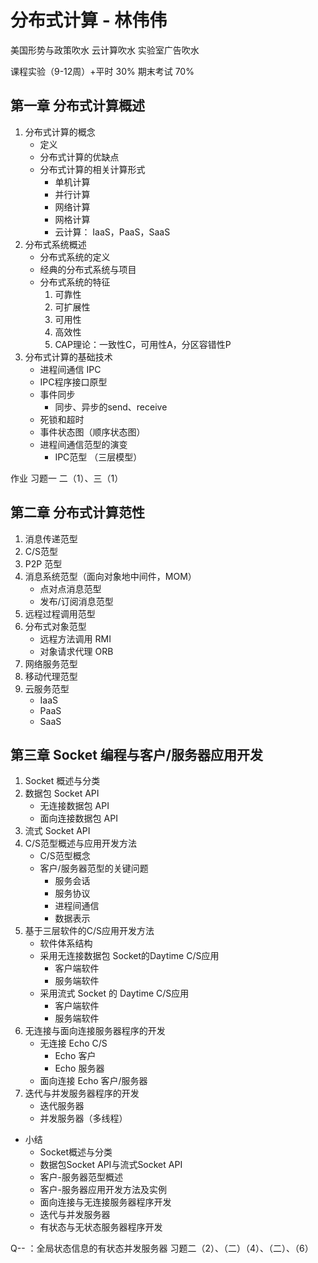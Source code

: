 # 分布式计算 - 林伟伟

美国形势与政策吹水
云计算吹水
实验室广告吹水

课程实验（9-12周）+平时 30%
期末考试 70%

## 第一章 分布式计算概述
1. 分布式计算的概念
    * 定义
    * 分布式计算的优缺点
    * 分布式计算的相关计算形式
        - 单机计算
        - 并行计算
        - 网络计算
        - 网格计算
        - 云计算： IaaS，PaaS，SaaS
2. 分布式系统概述
    * 分布式系统的定义
    * 经典的分布式系统与项目
    * 分布式系统的特征
        1. 可靠性
        2. 可扩展性
        3. 可用性
        4. 高效性
        5. CAP理论：一致性C，可用性A，分区容错性P
3. 分布式计算的基础技术
    * 进程间通信 IPC
    * IPC程序接口原型
    * 事件同步
        - 同步、异步的send、receive
    * 死锁和超时
    * 事件状态图（顺序状态图）
    * 进程间通信范型的演变
        * IPC范型 （三层模型）

作业 习题一 二（1）、三（1）

## 第二章 分布式计算范性
1. 消息传递范型
2. C/S范型
3. P2P 范型
4. 消息系统范型（面向对象地中间件，MOM）
    * 点对点消息范型
    * 发布/订阅消息范型
5. 远程过程调用范型
6. 分布式对象范型
    * 远程方法调用 RMI
    * 对象请求代理 ORB
7. 网络服务范型
8. 移动代理范型
9. 云服务范型
    * IaaS
    * PaaS
    * SaaS
## 第三章 Socket 编程与客户/服务器应用开发
1. Socket 概述与分类
2. 数据包 Socket API
    * 无连接数据包 API
    * 面向连接数据包 API
3. 流式 Socket API
4. C/S范型概述与应用开发方法
    * C/S范型概念
    * 客户/服务器范型的关键问题
        - 服务会话
        - 服务协议
        - 进程间通信
        - 数据表示
5. 基于三层软件的C/S应用开发方法
    * 软件体系结构
    * 采用无连接数据包 Socket的Daytime C/S应用
        - 客户端软件
        - 服务端软件
    * 采用流式 Socket 的 Daytime C/S应用
        - 客户端软件
        - 服务端软件  
6. 无连接与面向连接服务器程序的开发
    * 无连接 Echo C/S
        - Echo 客户
        - Echo 服务器
    * 面向连接 Echo 客户/服务器
7. 迭代与并发服务器程序的开发
    * 迭代服务器
    * 并发服务器（多线程）

* 小结
    - Socket概述与分类
    - 数据包Socket API与流式Socket API
    - 客户-服务器范型概述
    - 客户-服务器应用开发方法及实例
    - 面向连接与无连接服务器程序开发
    - 迭代与并发服务器
    - 有状态与无状态服务器程序开发


Q-- ：全局状态信息的有状态并发服务器
 习题二（2）、（二）（4）、（二）、（6）
